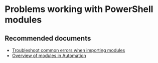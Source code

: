 <properties
    pageTitle="Problems working with PowerShell modules"
    description="Problems working with PowerShell modules"
    service="microsoft.automation"
    resource="automationaccounts"
    authors="csand-msft"
    displayOrder="11"
    selfHelpType="resource"
    productPesIds=""
    supportTopicIds=""
    resourceTags=""
    cloudEnvironments="MoonCake"
	articleId="72e1e12d-86b3-4a54-a70c-fb8a61ef4be3"
/>

# Problems working with PowerShell modules

## **Recommended documents**

* [Troubleshoot common errors when importing modules](https://docs.azure.cn/automation/troubleshoot/runbooks#common-errors-when-importing-modules)
* [Overview of modules in Automation](https://docs.azure.cn/automation/shared-resources/modules)

